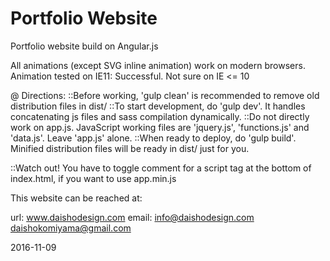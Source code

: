 # Portfolio Website

Portfolio website build on Angular.js

All animations (except SVG inline animation) work on modern browsers.
Animation tested on IE11: Successful. Not sure on IE <= 10


@ Directions:
::Before working, 'gulp clean' is recommended to remove old distribution files in dist/
::To start development, do 'gulp dev'. It handles concatenating js files and sass compilation dynamically.
::Do not directly work on app.js. JavaScript working files are 'jquery.js', 'functions.js' and 'data.js'. Leave 'app.js' alone.
::When ready to deploy, do 'gulp build'. Minified distribution files will be ready in dist/ just for you.

::Watch out! You have to toggle comment for a script tag at the bottom of index.html, if you want to use app.min.js

This website can be reached at:

url: www.daishodesign.com
email:  info@daishodesign.com
        daishokomiyama@gmail.com

2016-11-09


